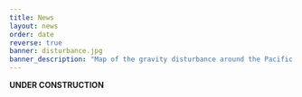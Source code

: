 ```yaml
---
title: News
layout: news
order: date
reverse: true
banner: disturbance.jpg
banner_description: "Map of the gravity disturbance around the Pacific Ocean."
---
```



**UNDER CONSTRUCTION**
